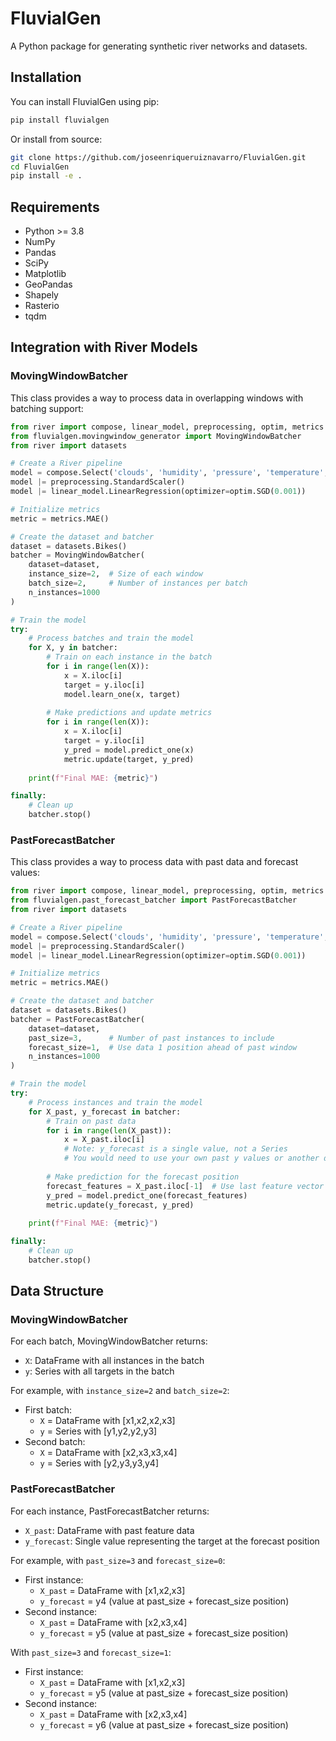 # FluvialGen

A Python package for generating synthetic river networks and datasets.

## Installation

You can install FluvialGen using pip:

```bash
pip install fluvialgen
```

Or install from source:

```bash
git clone https://github.com/joseenriqueruiznavarro/FluvialGen.git
cd FluvialGen
pip install -e .
```

## Requirements

- Python >= 3.8
- NumPy
- Pandas
- SciPy
- Matplotlib
- GeoPandas
- Shapely
- Rasterio
- tqdm

## Integration with River Models

### MovingWindowBatcher

This class provides a way to process data in overlapping windows with batching support:

```python
from river import compose, linear_model, preprocessing, optim, metrics
from fluvialgen.movingwindow_generator import MovingWindowBatcher
from river import datasets

# Create a River pipeline
model = compose.Select('clouds', 'humidity', 'pressure', 'temperature', 'wind')
model |= preprocessing.StandardScaler()
model |= linear_model.LinearRegression(optimizer=optim.SGD(0.001))

# Initialize metrics
metric = metrics.MAE()

# Create the dataset and batcher
dataset = datasets.Bikes()
batcher = MovingWindowBatcher(
    dataset=dataset,
    instance_size=2,  # Size of each window
    batch_size=2,     # Number of instances per batch
    n_instances=1000
)

# Train the model
try:
    # Process batches and train the model
    for X, y in batcher:
        # Train on each instance in the batch
        for i in range(len(X)):
            x = X.iloc[i]
            target = y.iloc[i]
            model.learn_one(x, target)
            
        # Make predictions and update metrics
        for i in range(len(X)):
            x = X.iloc[i]
            target = y.iloc[i]
            y_pred = model.predict_one(x)
            metric.update(target, y_pred)
            
    print(f"Final MAE: {metric}")

finally:
    # Clean up
    batcher.stop()
```

### PastForecastBatcher

This class provides a way to process data with past data and forecast values:

```python
from river import compose, linear_model, preprocessing, optim, metrics
from fluvialgen.past_forecast_batcher import PastForecastBatcher
from river import datasets

# Create a River pipeline
model = compose.Select('clouds', 'humidity', 'pressure', 'temperature', 'wind')
model |= preprocessing.StandardScaler()
model |= linear_model.LinearRegression(optimizer=optim.SGD(0.001))

# Initialize metrics
metric = metrics.MAE()

# Create the dataset and batcher
dataset = datasets.Bikes()
batcher = PastForecastBatcher(
    dataset=dataset,
    past_size=3,      # Number of past instances to include
    forecast_size=1,  # Use data 1 position ahead of past window
    n_instances=1000
)

# Train the model
try:
    # Process instances and train the model
    for X_past, y_forecast in batcher:
        # Train on past data
        for i in range(len(X_past)):
            x = X_past.iloc[i]
            # Note: y_forecast is a single value, not a Series
            # You would need to use your own past y values or another data source
            
        # Make prediction for the forecast position
        forecast_features = X_past.iloc[-1]  # Use last feature vector for prediction
        y_pred = model.predict_one(forecast_features)
        metric.update(y_forecast, y_pred)
            
    print(f"Final MAE: {metric}")

finally:
    # Clean up
    batcher.stop()
```

## Data Structure

### MovingWindowBatcher
For each batch, MovingWindowBatcher returns:
- `X`: DataFrame with all instances in the batch
- `y`: Series with all targets in the batch

For example, with `instance_size=2` and `batch_size=2`:
- First batch:
  - `X` = DataFrame with [x1,x2,x2,x3]
  - `y` = Series with [y1,y2,y2,y3]
- Second batch:
  - `X` = DataFrame with [x2,x3,x3,x4]
  - `y` = Series with [y2,y3,y3,y4]

### PastForecastBatcher
For each instance, PastForecastBatcher returns:
- `X_past`: DataFrame with past feature data
- `y_forecast`: Single value representing the target at the forecast position

For example, with `past_size=3` and `forecast_size=0`:
- First instance:
  - `X_past` = DataFrame with [x1,x2,x3]
  - `y_forecast` = y4 (value at past_size + forecast_size position)
- Second instance:
  - `X_past` = DataFrame with [x2,x3,x4]
  - `y_forecast` = y5 (value at past_size + forecast_size position)

With `past_size=3` and `forecast_size=1`:
- First instance:
  - `X_past` = DataFrame with [x1,x2,x3]
  - `y_forecast` = y5 (value at past_size + forecast_size position)
- Second instance:
  - `X_past` = DataFrame with [x2,x3,x4]
  - `y_forecast` = y6 (value at past_size + forecast_size position)
